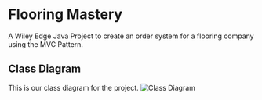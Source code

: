 # Flooring Mastery
 A Wiley Edge Java Project to create an order system for a flooring company using the MVC Pattern.

 ## Class Diagram

 This is our class diagram for the project.
 ![Class Diagram](https://github.com/Mackachoo/Wiley-Flooring-Mastery/blob/main/assets/Class%20Diagram.svg)
